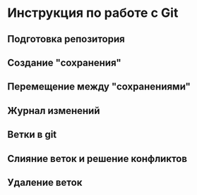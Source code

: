 # Инструкция по работе с Git

## Подготовка репозитория

## Создание "сохранения"

## Перемещение между "сохранениями"

## Журнал изменений

## Ветки в git

## Слияние веток и решение конфликтов

## Удаление веток
